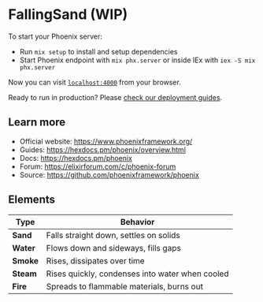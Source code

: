 # FallingSand (WIP)

To start your Phoenix server:

  * Run `mix setup` to install and setup dependencies
  * Start Phoenix endpoint with `mix phx.server` or inside IEx with `iex -S mix phx.server`

Now you can visit [`localhost:4000`](http://localhost:4000) from your browser.

Ready to run in production? Please [check our deployment guides](https://hexdocs.pm/phoenix/deployment.html).

## Learn more

  * Official website: https://www.phoenixframework.org/
  * Guides: https://hexdocs.pm/phoenix/overview.html
  * Docs: https://hexdocs.pm/phoenix
  * Forum: https://elixirforum.com/c/phoenix-forum
  * Source: https://github.com/phoenixframework/phoenix

## Elements

| Type      | Behavior                                        |
| --------- | ----------------------------------------------- |
| **Sand**  | Falls straight down, settles on solids          |
| **Water** | Flows down and sideways, fills gaps             |
| **Smoke** | Rises, dissipates over time                     |
| **Steam** | Rises quickly, condenses into water when cooled |
| **Fire**  | Spreads to flammable materials, burns out       |

